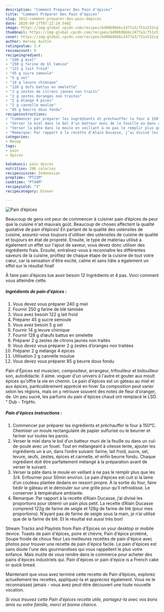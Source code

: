 ```yaml
---
description: "Comment Préparer Des Pain d’épices"
title: "Comment Préparer Des Pain d’épices"
slug: 1612-comment-preparer-des-pain-depices
date: 2020-09-27T07:22:24.548Z
image: https://img-global.cpcdn.com/recipes/bd90b9bbbc2477a3/751x532cq70/pain-depices-photo-principale-de-la-recette.jpg
thumbnail: https://img-global.cpcdn.com/recipes/bd90b9bbbc2477a3/751x532cq70/pain-depices-photo-principale-de-la-recette.jpg
cover: https://img-global.cpcdn.com/recipes/bd90b9bbbc2477a3/751x532cq70/pain-depices-photo-principale-de-la-recette.jpg
author: Harvey Austin
ratingvalue: 3.4
reviewcount: 9
recipeingredient:
- "240 g miel"
- "250 g farine de bl tamise"
- "122 g lait froid"
- "45 g sucre semoule"
- "5 g sel"
- "14 g levure chimique"
- "128 g dufs battus en omelette"
- "2 g zestes de citrons jaunes non traits"
- "2 g zestes doranges non traites"
- "2 g mlange 4 pices"
- "2 g cannelle moulue"
- "85 g beurre doux fondu"
recipeinstructions:
- "Commencer par préparer les ingrédients et préchauffer le four à 150°C. Chemiser un moule rectangulaire de papier sulfurisé ou le beurrer et fariner sur toutes les parois."
- "Verser le miel dans le bol d’un batteur muni de la feuille ou dans un cul-de-poule avec un fouet. Tout en mélangeant à vitesse lente, ajouter les ingrédients un à un, dans l’ordre suivant: farine, lait froid, sucre, sel, levure, œufs, zestes, épices et cannelle, et enfin beurre fondu. Chaque ingrédient doit être parfaitement mélangé à la préparation avant de verser le suivant."
- "Verser la pâte dans le moule en veillant à ne pas le remplir plus que les 3/4. Enfourner pour 50min environ. Le pain d’épices est cuit si la lame d’un couteau plantée dedans en ressort propre. À la sortie du four, faire tiédir le gâteau et le démouler sur une grille pour qu’il refroidisse. Le conserver à température ambiante."
- "Remarque: Par rapport à la recette d’Alain Ducasse, j’ai divisé les proportions pour obtenir un pain plus petit. La recette d’Alain Ducasse comprend 122g de farine de seigle et 128g de farine de blé (pour mes proportions). N’ayant pas de farine de seigle sous la main, je n’ai utilisé que de la farine de blé. Et le résultat est aussi très bon!"
categories:
- Resep
tags:
- pain
- dpices

katakunci: pain dpices 
nutrition: 286 calories
recipecuisine: Indonesian
preptime: "PT23M"
cooktime: "PT48M"
recipeyield: "3"
recipecategory: Dinner

---
```



![Pain d’épices](https://img-global.cpcdn.com/recipes/bd90b9bbbc2477a3/751x532cq70/pain-depices-photo-principale-de-la-recette.jpg)

Beaucoup de gens ont peur de commencer à cuisiner pain d’épices de peur que la cuisine n'ait mauvais goût. Beaucoup de choses affectent la qualité gustative de pain d’épices! En partant de la qualité des ustensiles de cuisine, assurez-vous toujours d'utiliser des ustensiles de cuisine de qualité et toujours en état de propreté. Ensuite, le type de matériau utilisé a également un effet sur l'ajout de saveur, vous devez donc utiliser des ingrédients frais. Ensuite, entraînez-vous à reconnaître les différentes saveurs de la cuisine, profitez de chaque étape de la cuisine de tout votre cœur, car la sensation d'être excité, calme et sans hâte a également un effet sur le résultat final!

<!--inarticleads1-->

À faire pain d’épices tue avoir besoin 12 Ingrédients et 4 pas. Voici comment vous atteindre cette.

##### Ingrédients de pain d’épices :

1. Vous devez vous préparer 240 g miel
1. Fournir 250 g farine de blé tamisée
1. Vous avez besoin 122 g lait froid
1. Préparer 45 g sucre semoule
1. Vous avez besoin 5 g sel
1. Fournir 14 g levure chimique
1. Fournir 128 g d’œufs battus en omelette
1. Préparer 2 g zestes de citrons jaunes non traités
1. Vous devez vous préparer 2 g zestes d’oranges non traitées
1. Préparer 2 g mélange 4 épices
1. Utilisation 2 g cannelle moulue
1. Vous devez vous préparer 85 g beurre doux fondu


Pain d&#39;Épices est musicien, compositeur, arrangeur, trifouilleur et bidouilleur son, autodidacte. Il aime. voguer d&#39;un univers à l&#39;autre et gouter aux moult épices qu&#39;offre la vie en chemin. Le pain d&#39;épices est un gâteau au miel et aux épices, particulièrement apprécié en hiver Sa composition peut varier selon les régions, mais on y retrouve souvent des notes de fleur d&#39;oranger, de. Un peu sucré, les parfums du pain d&#39;épices chaud ont remplacé le LSD. &#34; Dub - TripHo. 

<!--inarticleads2-->

##### Pain d’épices instructions :

1. Commencer par préparer les ingrédients et préchauffer le four à 150°C. Chemiser un moule rectangulaire de papier sulfurisé ou le beurrer et fariner sur toutes les parois.
1. Verser le miel dans le bol d’un batteur muni de la feuille ou dans un cul-de-poule avec un fouet. Tout en mélangeant à vitesse lente, ajouter les ingrédients un à un, dans l’ordre suivant: farine, lait froid, sucre, sel, levure, œufs, zestes, épices et cannelle, et enfin beurre fondu. Chaque ingrédient doit être parfaitement mélangé à la préparation avant de verser le suivant.
1. Verser la pâte dans le moule en veillant à ne pas le remplir plus que les 3/4. Enfourner pour 50min environ. Le pain d’épices est cuit si la lame d’un couteau plantée dedans en ressort propre. À la sortie du four, faire tiédir le gâteau et le démouler sur une grille pour qu’il refroidisse. Le conserver à température ambiante.
1. Remarque: Par rapport à la recette d’Alain Ducasse, j’ai divisé les proportions pour obtenir un pain plus petit. La recette d’Alain Ducasse comprend 122g de farine de seigle et 128g de farine de blé (pour mes proportions). N’ayant pas de farine de seigle sous la main, je n’ai utilisé que de la farine de blé. Et le résultat est aussi très bon!


Stream Tracks and Playlists from Pain d&#39;Epices on your desktop or mobile device. Toasts de pain d&#39;épices, poire et chèvre, Pain d&#39;épice protéiné, Soupe froide de choux fleur Les meilleures recettes de pain d&#39;épice avec photos pour trouver une recette de pain d&#39;épice facile. Le pain d&#39;épices est sans doute l&#39;une des gourmandises qui vous rappellent le plus votre enfance. Mais inutile de vous rendre dans le commerce pour acheter des pains d&#39;épices industriels qui. Pain d&#39;épices or pain d&#39;épice is a French cake or quick bread. 

<!--inarticleads1-->

<p>
Maintenant que vous avez terminé cette recette de Pain d’épices, explorez actuellement les recettes, appliquez-la et appréciez également. Vous ne le reconnaissez jamais - vous avez peut-être découvert une toute nouvelle vocation.
</p>

<p>
<i>Si vous trouvez cette Pain d’épices recette utile, partagez-la avec vos bons amis ou votre famille, merci et bonne chance.</i>
</p>
